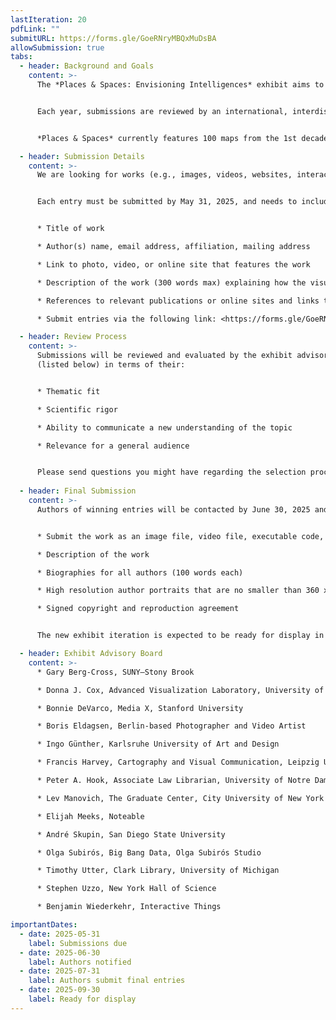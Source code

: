 ```yaml
---
lastIteration: 20
pdfLink: ""
submitURL: https://forms.gle/GoeRNryMBQxMuDsBA
allowSubmission: true
tabs:
  - header: Background and Goals
    content: >-
      The *Places & Spaces: Envisioning Intelligences* exhibit aims to inspire discussion about intelligences by biological and technological life forms. It welcomes visualizations of linguistic, kinesthetic, communication, musical, emotional, and other intelligences with a focus on collaboration and coordination across life forms and intelligence types. The visualizations aim to surface strengths and weaknesses of existing and future sensors & actuators, memory & reasoning, exploration & communication, plus shared goals & desirable futures.


      Each year, submissions are reviewed by an international, interdisciplinary advisory board. Selected entries will be added to *Places & Spaces*, a traveling exhibit designed to open people’s minds and hearts to the value, complexity, and beauty of science and technology. The resulting collection will provide a glimpse into the future—a time when larger and more complex datasets are available, multi-factor analysis becomes commonplace, and human and machine intelligence merge in support of creative problem solving and positive societal impact. Show us your vision of this future by submitting your work to the 3rd decade of the exhibit.


      *Places & Spaces* currently features 100 maps from the 1st decade and 40 interactive macroscopes from the 2nd decade of the exhibit that cover data, code, and expertise from a wide range of disciplines. Since 2005, the exhibit has traveled to 30 countries and appeared in various formats at over 458 venues and events, including the Davos Economic Forum, National Academy of Sciences, and the New York Public Library. News coverage has appeared in *Nature*, *Science*, *USA Today*, and *Wired*.

  - header: Submission Details
    content: >-
      We are looking for works (e.g., images, videos, websites, interactive visualizations) that visualize, discuss or exemplify cooperation between types of intelligence and/or that visualize at least one type of intelligence. The works can speak to historical views of intelligence or illuminate new views of intelligence(s). Entries can be either new or existing works.


      Each entry must be submitted by May 31, 2025, and needs to include:


      * Title of work

      * Author(s) name, email address, affiliation, mailing address

      * Link to photo, video, or online site that features the work

      * Description of the work (300 words max) explaining how the visualization can help people understand intelligences better. If possible, provide details on target user groups and needs served, intelligences visualized, data used, data analysis performed, visualization techniques applied, and main insights gained. Also share information on the impact the work has had on public awareness, social policy, or political action.

      * References to relevant publications or online sites and links to related projects or works

      * Submit entries via the following link: <https://forms.gle/GoeRNryMBQxMuDsBA>

  - header: Review Process
    content: >-
      Submissions will be reviewed and evaluated by the exhibit advisory board
      (listed below) in terms of their:


      * Thematic fit

      * Scientific rigor

      * Ability to communicate a new understanding of the topic

      * Relevance for a general audience


      Please send questions you might have regarding the selection process to [cnscntr@iu.edu](mailto:cnscntr@iu.edu) and use the subject heading “Exhibit Inquiry.” 
      
  - header: Final Submission
    content: >-
      Authors of winning entries will be contacted by June 30, 2025 and invited to submit final materials by July 31, 2025. Each final entry consists of:


      * Submit the work as an image file, video file, executable code, or a link to a visualization.

      * Description of the work

      * Biographies for all authors (100 words each)

      * High resolution author portraits that are no smaller than 360 x 450 pixels, or 1.2” x 1.5” at 300 dpi

      * Signed copyright and reproduction agreement


      The new exhibit iteration is expected to be ready for display in late September of 2025.

  - header: Exhibit Advisory Board
    content: >-
      * Gary Berg-Cross, SUNY–Stony Brook

      * Donna J. Cox, Advanced Visualization Laboratory, University of Illinois at Urbana-Champaign

      * Bonnie DeVarco, Media X, Stanford University

      * Boris Eldagsen, Berlin-based Photographer and Video Artist

      * Ingo Günther, Karlsruhe University of Art and Design

      * Francis Harvey, Cartography and Visual Communication, Leipzig University

      * Peter A. Hook, Associate Law Librarian, University of Notre Dame

      * Lev Manovich, The Graduate Center, City University of New York

      * Elijah Meeks, Noteable

      * André Skupin, San Diego State University

      * Olga Subirós, Big Bang Data, Olga Subirós Studio

      * Timothy Utter, Clark Library, University of Michigan

      * Stephen Uzzo, New York Hall of Science

      * Benjamin Wiederkehr, Interactive Things

importantDates:
  - date: 2025-05-31
    label: Submissions due
  - date: 2025-06-30
    label: Authors notified
  - date: 2025-07-31
    label: Authors submit final entries
  - date: 2025-09-30
    label: Ready for display
---
```


